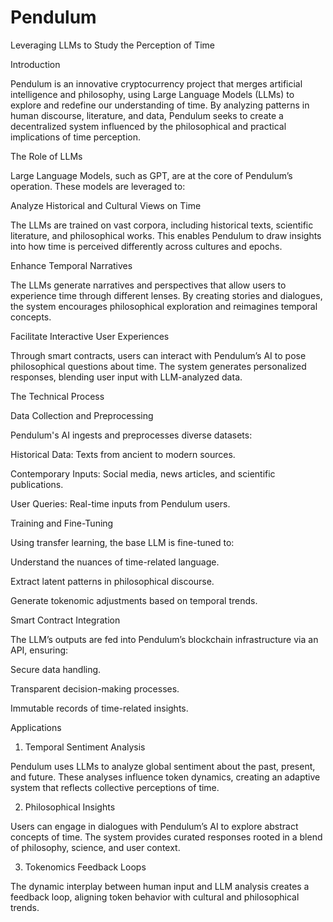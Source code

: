 # Pendulum
Leveraging LLMs to Study the Perception of Time


Introduction

Pendulum is an innovative cryptocurrency project that merges artificial intelligence and philosophy, using Large Language Models (LLMs) to explore and redefine our understanding of time. By analyzing patterns in human discourse, literature, and data, Pendulum seeks to create a decentralized system influenced by the philosophical and practical implications of time perception.

The Role of LLMs

Large Language Models, such as GPT, are at the core of Pendulum’s operation. These models are leveraged to:

Analyze Historical and Cultural Views on Time

The LLMs are trained on vast corpora, including historical texts, scientific literature, and philosophical works. This enables Pendulum to draw insights into how time is perceived differently across cultures and epochs.

Enhance Temporal Narratives

The LLMs generate narratives and perspectives that allow users to experience time through different lenses. By creating stories and dialogues, the system encourages philosophical exploration and reimagines temporal concepts.

Facilitate Interactive User Experiences

Through smart contracts, users can interact with Pendulum’s AI to pose philosophical questions about time. The system generates personalized responses, blending user input with LLM-analyzed data.

The Technical Process

Data Collection and Preprocessing

Pendulum's AI ingests and preprocesses diverse datasets:

Historical Data: Texts from ancient to modern sources.

Contemporary Inputs: Social media, news articles, and scientific publications.

User Queries: Real-time inputs from Pendulum users.

Training and Fine-Tuning

Using transfer learning, the base LLM is fine-tuned to:

Understand the nuances of time-related language.

Extract latent patterns in philosophical discourse.

Generate tokenomic adjustments based on temporal trends.

Smart Contract Integration

The LLM’s outputs are fed into Pendulum’s blockchain infrastructure via an API, ensuring:

Secure data handling.

Transparent decision-making processes.

Immutable records of time-related insights.

Applications

1. Temporal Sentiment Analysis

Pendulum uses LLMs to analyze global sentiment about the past, present, and future. These analyses influence token dynamics, creating an adaptive system that reflects collective perceptions of time.

2. Philosophical Insights

Users can engage in dialogues with Pendulum’s AI to explore abstract concepts of time. The system provides curated responses rooted in a blend of philosophy, science, and user context.

3. Tokenomics Feedback Loops

The dynamic interplay between human input and LLM analysis creates a feedback loop, aligning token behavior with cultural and philosophical trends.
